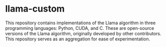 # llama-custom

This repository contains implementations of the Llama algorithm in three programming languages: Python, CUDA, and C. These are open-source versions of the Llama algorithm, originally developed by other contributors. This repository serves as an aggregation for ease of experimentation.
